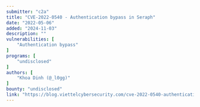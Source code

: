 ```yaml
---
submitter: "c2a"
title: "CVE-2022-0540 - Authentication bypass in Seraph"
date: "2022-05-06"
added: "2024-11-03"
description: ""
vulnerabilities: [
    "Authentication bypass"
]
programs: [
    "undisclosed"
]
authors: [
    "Khoa Dinh (@_l0gg)"
]
bounty: "undisclosed"
link: "https://blog.viettelcybersecurity.com/cve-2022-0540-authentication-bypass-in-seraph/"
---
```




